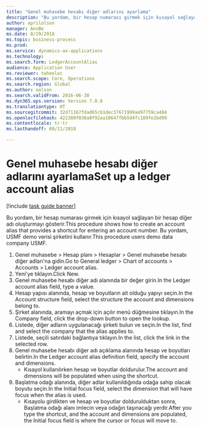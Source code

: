 ```yaml
--- 
title: "Genel muhasebe hesabı diğer adlarını ayarlama"
description: "Bu yordam, bir hesap numarası girmek için kısayol sağlayan bir hesap diğer adı oluşturmayı gösterir."
author: aprilolson
manager: AnnBe
ms.date: 8/29/2018
ms.topic: business-process
ms.prod: 
ms.service: dynamics-ax-applications
ms.technology: 
ms.search.form: LedgerAccountAlias
audience: Application User
ms.reviewer: twheeloc
ms.search.scope: Core, Operations
ms.search.region: Global
ms.author: aolson
ms.search.validFrom: 2016-06-30
ms.dyn365.ops.version: Version 7.0.0
ms.translationtype: HT
ms.sourcegitcommit: 32d71167fdad65cb1dec37671999a497759ca484
ms.openlocfilehash: 422380f030a0f92aa10647fbb5d4fc189fe2bd99
ms.contentlocale: tr-tr
ms.lasthandoff: 09/11/2018

---
```

# <a name="set-up-a-ledger-account-alias"></a><span data-ttu-id="a89d2-103">Genel muhasebe hesabı diğer adlarını ayarlama</span><span class="sxs-lookup"><span data-stu-id="a89d2-103">Set up a ledger account alias</span></span>

[!include [task guide banner](../../includes/task-guide-banner.md)]

<span data-ttu-id="a89d2-104">Bu yordam, bir hesap numarası girmek için kısayol sağlayan bir hesap diğer adı oluşturmayı gösterir.</span><span class="sxs-lookup"><span data-stu-id="a89d2-104">This procedure shows how to create an account alias that provides a shortcut for entering an account number.</span></span> <span data-ttu-id="a89d2-105">Bu yordam, USMF demo verisi şirketini kullanır.</span><span class="sxs-lookup"><span data-stu-id="a89d2-105">This procedure users demo data company USMF.</span></span>

1. <span data-ttu-id="a89d2-106">Genel muhasebe > Hesap planı > Hesaplar > Genel muhasebe hesabı diğer adları'na gidin.</span><span class="sxs-lookup"><span data-stu-id="a89d2-106">Go to General ledger > Chart of accounts > Accounts > Ledger account alias.</span></span>
2. <span data-ttu-id="a89d2-107">Yeni'ye tıklayın.</span><span class="sxs-lookup"><span data-stu-id="a89d2-107">Click New.</span></span>
3. <span data-ttu-id="a89d2-108">Genel muhasebe hesabı diğer adı alanında bir değer girin.</span><span class="sxs-lookup"><span data-stu-id="a89d2-108">In the Ledger account alias field, type a value.</span></span>
4. <span data-ttu-id="a89d2-109">Hesap yapısı alanında, hesap ve boyutların ait olduğu yapıyı seçin.</span><span class="sxs-lookup"><span data-stu-id="a89d2-109">In the Account structure field, select the structure the account and dimensions belong to.</span></span>
5. <span data-ttu-id="a89d2-110">Şirket alanında, aramayı açmak için açılır menü düğmesine tıklayın.</span><span class="sxs-lookup"><span data-stu-id="a89d2-110">In the Company field, click the drop-down button to open the lookup.</span></span>
6. <span data-ttu-id="a89d2-111">Listede, diğer adların uygulanacağı şirketi bulun ve seçin.</span><span class="sxs-lookup"><span data-stu-id="a89d2-111">In the list, find and select the company that the alias applies to.</span></span>
7. <span data-ttu-id="a89d2-112">Listede, seçili satırdaki bağlantıya tıklayın.</span><span class="sxs-lookup"><span data-stu-id="a89d2-112">In the list, click the link in the selected row.</span></span>
8. <span data-ttu-id="a89d2-113">Genel muhasebe hesabı diğer adı açıklama alanında hesap ve boyutları belirtin.</span><span class="sxs-lookup"><span data-stu-id="a89d2-113">In the Ledger account alias definition field, specify the account and dimensions.</span></span>
    * <span data-ttu-id="a89d2-114">Kısayol kullanılırken hesap ve boyutlar doldurulur.</span><span class="sxs-lookup"><span data-stu-id="a89d2-114">The account and dimensions will be populated when using the shortcut.</span></span>  
9. <span data-ttu-id="a89d2-115">Başlatma odağı alanında, diğer adlar kullanıldığında odağa sahip olacak boyutu seçin.</span><span class="sxs-lookup"><span data-stu-id="a89d2-115">In the Initial focus field, select the dimension that will have focus when the alias is used.</span></span>
    * <span data-ttu-id="a89d2-116">Kısayolu girdikten ve hesap ve boyutlar doldurulduktan sonra, Başlatma odağı alanı imlecin veya odağın taşınacağı yerdir.</span><span class="sxs-lookup"><span data-stu-id="a89d2-116">After you type the shortcut, and the account and dimensions are populated, the Initial focus field is where the cursor or focus will move to.</span></span>  


